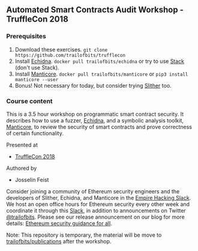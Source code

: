 ## Automated Smart Contracts Audit Workshop - TruffleCon 2018

### Prerequisites

1. Download these exercises. `git clone https://github.com/trailofbits/trufflecon`
2. Install [Echidna](https://github.com/trailofbits/echidna). `docker pull trailofbits/echidna` or try to use [Stack](https://docs.haskellstack.org/en/stable/README/) (don't use Stack).
3. Install [Manticore](https://github.com/trailofbits/manticore). `docker pull trailofbits/manticore` or `pip3 install manticore --user`
4. Bonus! Not necessary for today, but consider trying [Slither](https://github.com/trailofbits/slither) too.

### Course content

This is a 3.5 hour workshop on programmatic smart contract security. It describes how to use a fuzzer, [Echidna](https://github.com/trailofbits/echidna/), and a symbolic analysis toolkit, [Manticore](https://github.com/trailofbits/manticore), to review the security of smart contracts and prove correctness of certain functionality.

Presented at
 * [TruffleCon 2018](https://truffleframework.com/trufflecon2018)

Authored by
 * Josselin Feist

Consider joining a community of Ethereum security engineers and the developers of Slither, Echidna, and Manticore in the [Empire Hacking Slack](https://empireslacking.herokuapp.com). We host an open office hours for Ethereum security every other week and coordinate it through this [Slack](https://empireslacking.herokuapp.com), in addition to announcements on Twitter [@trailofbits](https://twitter.com/trailofbits). Please see our release announcement on our blog for more details: [Ethereum security guidance for all](https://blog.trailofbits.com/2018/10/04/ethereum-security-guidance-for-all/).


Note: This repository is temporary, the material will be move to [trailofbits/publications](https://github.com/trailofbits/publications) after the workshop.
